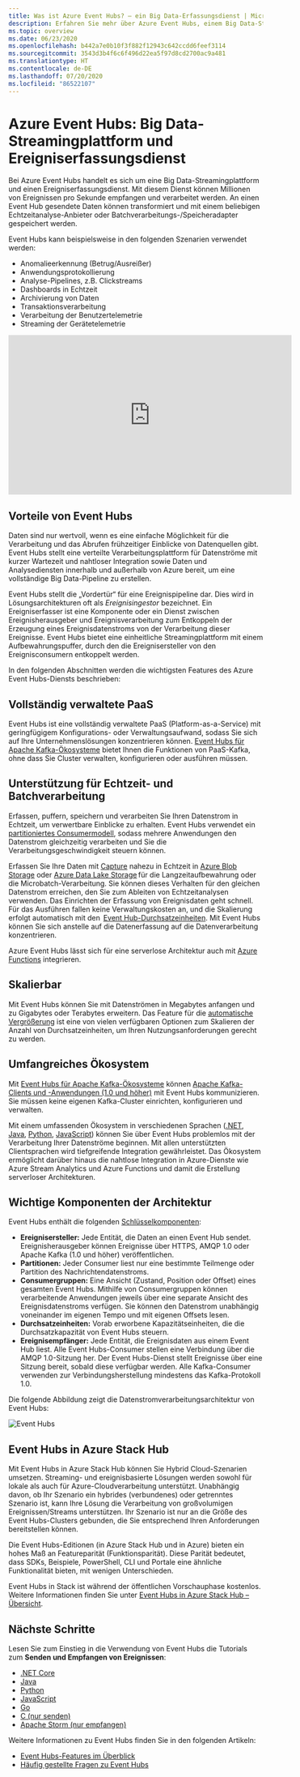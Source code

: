 ```yaml
---
title: Was ist Azure Event Hubs? – ein Big Data-Erfassungsdienst | Microsoft-Dokumentation
description: Erfahren Sie mehr über Azure Event Hubs, einem Big Data-Streamingdienst, der Millionen von Ereignissen pro Sekunde erfasst.
ms.topic: overview
ms.date: 06/23/2020
ms.openlocfilehash: b442a7e0b10f3f882f12943c642ccdd6feef3114
ms.sourcegitcommit: 3543d3b4f6c6f496d22ea5f97d8cd2700ac9a481
ms.translationtype: HT
ms.contentlocale: de-DE
ms.lasthandoff: 07/20/2020
ms.locfileid: "86522107"
---
```

# <a name="azure-event-hubs--a-big-data-streaming-platform-and-event-ingestion-service"></a>Azure Event Hubs: Big Data-Streamingplattform und Ereigniserfassungsdienst
Bei Azure Event Hubs handelt es sich um eine Big Data-Streamingplattform und einen Ereigniserfassungsdienst. Mit diesem Dienst können Millionen von Ereignissen pro Sekunde empfangen und verarbeitet werden. An einen Event Hub gesendete Daten können transformiert und mit einem beliebigen Echtzeitanalyse-Anbieter oder Batchverarbeitungs-/Speicheradapter gespeichert werden.

Event Hubs kann beispielsweise in den folgenden Szenarien verwendet werden:

- Anomalieerkennung (Betrug/Ausreißer)
- Anwendungsprotokollierung
- Analyse-Pipelines, z.B. Clickstreams
- Dashboards in Echtzeit
- Archivierung von Daten
- Transaktionsverarbeitung
- Verarbeitung der Benutzertelemetrie
- Streaming der Gerätetelemetrie

<iframe width="560" height="315" src="https://www.youtube.com/embed/45wgY-VSk9I" frameborder="0" allow="accelerometer; autoplay; encrypted-media; gyroscope; picture-in-picture" allowfullscreen></iframe>

## <a name="why-use-event-hubs"></a>Vorteile von Event Hubs

Daten sind nur wertvoll, wenn es eine einfache Möglichkeit für die Verarbeitung und das Abrufen frühzeitiger Einblicke von Datenquellen gibt. Event Hubs stellt eine verteilte Verarbeitungsplattform für Datenströme mit kurzer Wartezeit und nahtloser Integration sowie Daten und Analysediensten innerhalb und außerhalb von Azure bereit, um eine vollständige Big Data-Pipeline zu erstellen.

Event Hubs stellt die „Vordertür“ für eine Ereignispipeline dar. Dies wird in Lösungsarchitekturen oft als *Ereignisingestor* bezeichnet. Ein Ereigniserfasser ist eine Komponente oder ein Dienst zwischen Ereignisherausgeber und Ereignisverarbeitung zum Entkoppeln der Erzeugung eines Ereignisdatenstroms von der Verarbeitung dieser Ereignisse. Event Hubs bietet eine einheitliche Streamingplattform mit einem Aufbewahrungspuffer, durch den die Ereignisersteller von den Ereignisconsumern entkoppelt werden.

In den folgenden Abschnitten werden die wichtigsten Features des Azure Event Hubs-Diensts beschrieben:

## <a name="fully-managed-paas"></a>Vollständig verwaltete PaaS

Event Hubs ist eine vollständig verwaltete PaaS (Platform-as-a-Service) mit geringfügigem Konfigurations- oder Verwaltungsaufwand, sodass Sie sich auf Ihre Unternehmenslösungen konzentrieren können. [Event Hubs für Apache Kafka-Ökosysteme](event-hubs-for-kafka-ecosystem-overview.md) bietet Ihnen die Funktionen von PaaS-Kafka, ohne dass Sie Cluster verwalten, konfigurieren oder ausführen müssen.

## <a name="support-for-real-time-and-batch-processing"></a>Unterstützung für Echtzeit- und Batchverarbeitung

Erfassen, puffern, speichern und verarbeiten Sie Ihren Datenstrom in Echtzeit, um verwertbare Einblicke zu erhalten. Event Hubs verwendet ein [partitioniertes Consumermodell](event-hubs-scalability.md#partitions), sodass mehrere Anwendungen den Datenstrom gleichzeitig verarbeiten und Sie die Verarbeitungsgeschwindigkeit steuern können.

Erfassen Sie Ihre Daten mit [Capture](event-hubs-capture-overview.md) nahezu in Echtzeit in [Azure Blob Storage](https://azure.microsoft.com/services/storage/blobs/) oder [Azure Data Lake Storage](https://azure.microsoft.com/services/data-lake-store/) für die Langzeitaufbewahrung oder die Microbatch-Verarbeitung. Sie können dieses Verhalten für den gleichen Datenstrom erreichen, den Sie zum Ableiten von Echtzeitanalysen verwenden. Das Einrichten der Erfassung von Ereignisdaten geht schnell. Für das Ausführen fallen keine Verwaltungskosten an, und die Skalierung erfolgt automatisch mit den  [Event Hub-Durchsatzeinheiten](event-hubs-scalability.md#throughput-units). Mit Event Hubs können Sie sich anstelle auf die Datenerfassung auf die Datenverarbeitung konzentrieren.

Azure Event Hubs lässt sich für eine serverlose Architektur auch mit [Azure Functions](../azure-functions/index.yml) integrieren.

## <a name="scalable"></a>Skalierbar

Mit Event Hubs können Sie mit Datenströmen in Megabytes anfangen und zu Gigabytes oder Terabytes erweitern. Das Feature für die [automatische Vergrößerung](event-hubs-auto-inflate.md) ist eine von vielen verfügbaren Optionen zum Skalieren der Anzahl von Durchsatzeinheiten, um Ihren Nutzungsanforderungen gerecht zu werden.

## <a name="rich-ecosystem"></a>Umfangreiches Ökosystem

Mit [Event Hubs für Apache Kafka-Ökosysteme](event-hubs-for-kafka-ecosystem-overview.md) können [Apache Kafka-Clients und -Anwendungen (1.0 und höher)](https://kafka.apache.org/) mit Event Hubs kommunizieren. Sie müssen keine eigenen Kafka-Cluster einrichten, konfigurieren und verwalten.

Mit einem umfassenden Ökosystem in verschiedenen Sprachen ([.NET](https://github.com/Azure/azure-sdk-for-net/), [Java](https://github.com/Azure/azure-sdk-for-java/), [Python](https://github.com/Azure/azure-sdk-for-python/), [JavaScript](https://github.com/Azure/azure-sdk-for-js/)) können Sie über Event Hubs problemlos mit der Verarbeitung Ihrer Datenströme beginnen. Mit allen unterstützten Clientsprachen wird tiefgreifende Integration gewährleistet. Das Ökosystem ermöglicht darüber hinaus die nahtlose Integration in Azure-Dienste wie Azure Stream Analytics und Azure Functions und damit die Erstellung serverloser Architekturen.

## <a name="key-architecture-components"></a>Wichtige Komponenten der Architektur
Event Hubs enthält die folgenden [Schlüsselkomponenten](event-hubs-features.md):

- **Ereignisersteller:** Jede Entität, die Daten an einen Event Hub sendet. Ereignisherausgeber können Ereignisse über HTTPS, AMQP 1.0 oder Apache Kafka (1.0 und höher) veröffentlichen.
- **Partitionen:** Jeder Consumer liest nur eine bestimmte Teilmenge oder Partition des Nachrichtendatenstroms.
- **Consumergruppen:** Eine Ansicht (Zustand, Position oder Offset) eines gesamten Event Hubs. Mithilfe von Consumergruppen können verarbeitende Anwendungen jeweils über eine separate Ansicht des Ereignisdatenstroms verfügen. Sie können den Datenstrom unabhängig voneinander im eigenen Tempo und mit eigenen Offsets lesen.
- **Durchsatzeinheiten:** Vorab erworbene Kapazitätseinheiten, die die Durchsatzkapazität von Event Hubs steuern.
- **Ereignisempfänger:** Jede Entität, die Ereignisdaten aus einem Event Hub liest. Alle Event Hubs-Consumer stellen eine Verbindung über die AMQP 1.0-Sitzung her. Der Event Hubs-Dienst stellt Ereignisse über eine Sitzung bereit, sobald diese verfügbar werden. Alle Kafka-Consumer verwenden zur Verbindungsherstellung mindestens das Kafka-Protokoll 1.0.

Die folgende Abbildung zeigt die Datenstromverarbeitungsarchitektur von Event Hubs:

![Event Hubs](./media/event-hubs-about/event_hubs_architecture.png)

## <a name="event-hubs-on-azure-stack-hub"></a>Event Hubs in Azure Stack Hub
Mit Event Hubs in Azure Stack Hub können Sie Hybrid Cloud-Szenarien umsetzen. Streaming- und ereignisbasierte Lösungen werden sowohl für lokale als auch für Azure-Cloudverarbeitung unterstützt. Unabhängig davon, ob Ihr Szenario ein hybrides (verbundenes) oder getrenntes Szenario ist, kann Ihre Lösung die Verarbeitung von großvolumigen Ereignissen/Streams unterstützen. Ihr Szenario ist nur an die Größe des Event Hubs-Clusters gebunden, die Sie entsprechend Ihren Anforderungen bereitstellen können. 

Die Event Hubs-Editionen (in Azure Stack Hub und in Azure) bieten ein hohes Maß an Featureparität (Funktionsparität). Diese Parität bedeutet, dass SDKs, Beispiele, PowerShell, CLI und Portale eine ähnliche Funktionalität bieten, mit wenigen Unterschieden. 

Event Hubs in Stack ist während der öffentlichen Vorschauphase kostenlos. Weitere Informationen finden Sie unter [Event Hubs in Azure Stack Hub – Übersicht](/azure-stack/user/event-hubs-overview).


## <a name="next-steps"></a>Nächste Schritte

Lesen Sie zum Einstieg in die Verwendung von Event Hubs die Tutorials zum **Senden und Empfangen von Ereignissen**:

- [.NET Core](get-started-dotnet-standard-send-v2.md)
- [Java](get-started-java-send-v2.md)
- [Python](get-started-python-send-v2.md)
- [JavaScript](get-started-node-send-v2.md)
- [Go](event-hubs-go-get-started-send.md)
- [C (nur senden)](event-hubs-c-getstarted-send.md)
- [Apache Storm (nur empfangen)](event-hubs-storm-getstarted-receive.md)


Weitere Informationen zu Event Hubs finden Sie in den folgenden Artikeln:

- [Event Hubs-Features im Überblick](event-hubs-features.md)
- [Häufig gestellte Fragen zu Event Hubs](event-hubs-faq.md)
